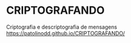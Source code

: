 # CRIPTOGRAFANDO
Criptografia e descriptografia de mensagens
https://patolinodd.github.io/CRIPTOGRAFANDO/
